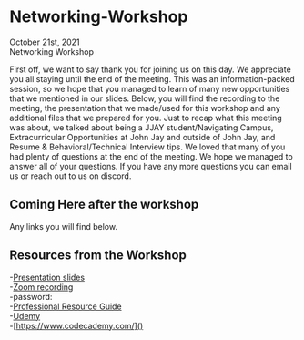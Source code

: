 # Networking-Workshop

October 21st, 2021 <br>
Networking Workshop

First off, we want to say thank you for joining us on this day. We appreciate you all staying until the end of the meeting. This was an information-packed session, so we hope that you managed to learn of many new opportunities that we mentioned in our slides. Below, you will find the recording to the meeting, the presentation that we made/used for this workshop and any additional files that we prepared for you. Just to recap what this meeting was about, we talked about being a JJAY student/Navigating Campus, Extracurricular Opportunities at John Jay and outside of John Jay, and Resume & Behavioral/Technical Interview tips. We loved that many of you had plenty of questions at the end of the meeting. We hope we managed to answer all of your questions. If you have any more questions you can email us or reach out to us on discord.

## Coming Here after the workshop

Any links you will find below.

## Resources from the Workshop

-[Presentation slides](https://docs.google.com/presentation/d/1bnF9J5w7rTAVfQTNo0x7q-d92B4V_mxaErdVeMhAWG8/edit?usp=sharing) <br>
-[Zoom recording]() <br>
-password: <br>
-[Professional Resource Guide]() <br>
-[Udemy]() <br>
-[https://www.codecademy.com/]() <br>

